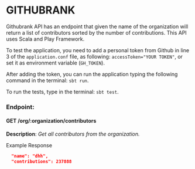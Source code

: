 # GITHUBRANK

Githubrank API has an endpoint that given the name of the organization will return a list of contributors sorted by the number of contributions. This API uses Scala and Play Framework. 

To test the application, you need to add a personal token from Github in line 3 of the `application.conf` file, as following: `accessToken="YOUR TOKEN"`, or set it as environment variable (`GH_TOKEN`).

After adding the token, you can run the application typing the following command in the terminal: `sbt run`.

To run the tests, type in the terminal: `sbt test`.

### Endpoint:

#### GET    /org/:organization/contributors           

**Description**: *Get all contributors from the organization.*

Example Response

```json
  "name": "dhh",
  "contributions": 237888
```

